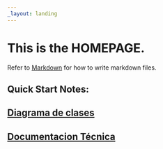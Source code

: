 ```yaml
---
_layout: landing
---
```


# This is the **HOMEPAGE**.

Refer to [Markdown](http://daringfireball.net/projects/markdown/) for how to write markdown files.

## Quick Start Notes:

## [Diagrama de clases](disenio.md)
## [Documentacion Técnica](/api/Payment.Domain.html)